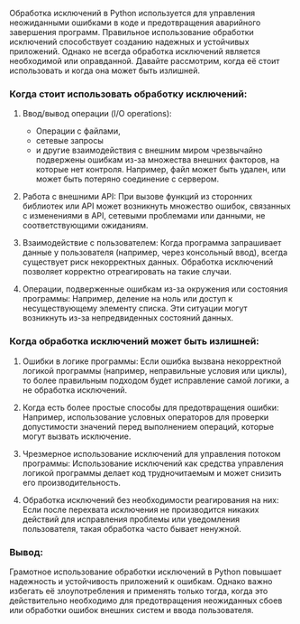 Обработка исключений в Python используется для управления неожиданными ошибками в коде и предотвращения 
аварийного завершения программ. Правильное использование обработки исключений способствует 
созданию надежных и устойчивых приложений. Однако не всегда обработка исключений является необходимой или оправданной. 
Давайте рассмотрим, когда её стоит использовать и когда она может быть излишней.

### Когда стоит использовать обработку исключений:

1. Ввод/вывод операции (I/O operations): 
   * Операции с файлами, 
   * сетевые запросы 
   * и другие взаимодействия с внешним миром чрезвычайно подвержены ошибкам из-за множества внешних факторов, 
на которые нет контроля. Например, файл может быть удален, или может быть потеряно соединение с сервером.

2. Работа с внешними API: При вызове функций из сторонних библиотек или API может возникнуть множество ошибок, 
связанных с изменениями в API, сетевыми проблемами или данными, не соответствующими ожиданиям.

3. Взаимодействие с пользователем: Когда программа запрашивает данные у пользователя (например, через консольный ввод), 
всегда существует риск некорректных данных. Обработка исключений позволяет корректно отреагировать на такие случаи.

4. Операции, подверженные ошибкам из-за окружения или состояния программы: Например, деление на ноль 
или доступ к несуществующему элементу списка. Эти ситуации могут возникнуть из-за непредвиденных состояний данных.

### Когда обработка исключений может быть излишней:

1. Ошибки в логике программы: Если ошибка вызвана некорректной логикой программы 
(например, неправильные условия или циклы), то более правильным подходом будет исправление самой логики, 
а не обработка исключений.

2. Когда есть более простые способы для предотвращения ошибки: 
Например, использование условных операторов для проверки допустимости значений перед выполнением операций, 
которые могут вызвать исключение.

3. Чрезмерное использование исключений для управления потоком программы: 
Использование исключений как средства управления логикой программы делает код трудночитаемым 
и может снизить его производительность.

4. Обработка исключений без необходимости реагирования на них: 
Если после перехвата исключения не производится никаких действий для исправления проблемы или уведомления пользователя, 
такая обработка часто бывает ненужной.

### Вывод:

Грамотное использование обработки исключений в Python повышает надежность и устойчивость приложений к ошибкам. 
Однако важно избегать её злоупотребления и применять только тогда, когда это действительно необходимо 
для предотвращения неожиданных сбоев или обработки ошибок внешних систем и ввода пользователя.